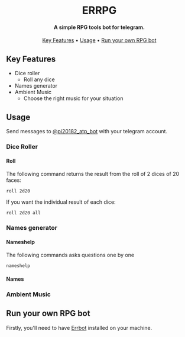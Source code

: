 <h1 align="center">
  <br>
  ERRPG
  <br>
</h1>
<h4 align="center">A simple RPG tools bot for telegram.</h4>

<p align="center">
  <a href="#key-features">Key Features</a> •
  <a href="#usage">Usage</a> •
  <a href="#run-your-own-rpg-bot">Run your own RPG bot</a>
</p>

## Key Features

* Dice roller
  - Roll any dice
* Names generator
* Ambient Music
  - Choose the right music for your situation
   
## Usage

Send messages to [@pi20182_atp_bot](https://t.me/pi20182_atp_bot) with your telegram account.

### Dice Roller

#### Roll

The following command returns the result from the roll of 2 dices of 20 faces:

```
roll 2d20
```
If you want the individual result of each dice:

```
roll 2d20 all
```

### Names generator

#### Nameshelp

The following commands asks questions one by one

```
nameshelp
```
  
  
#### Names


### Ambient Music


## Run your own RPG bot

Firstly, you'll need to have [Errbot](http://errbot.io/en/latest/user_guide/setup.html) installed on your machine.
